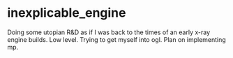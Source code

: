 # inexplicable_engine
Doing some utopian R&D as if I was back to the times of an early x-ray engine builds.
Low level. Trying to get myself into ogl. Plan on implementing mp.
